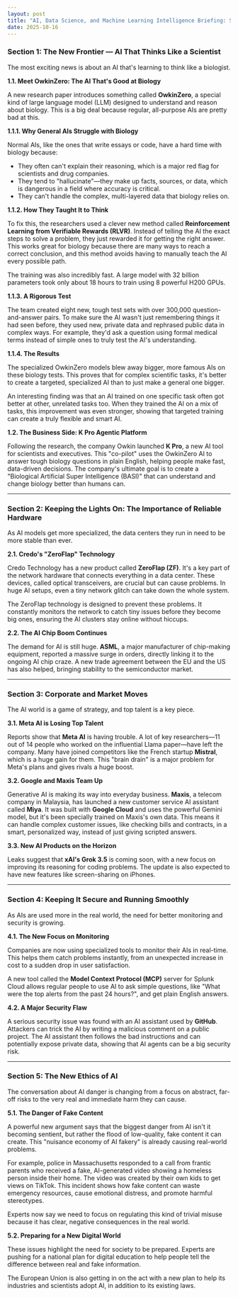 ```yaml
---
layout: post
title: "AI, Data Science, and Machine Learning Intelligence Briefing: Strategic and Technical Overview"
date: 2025-10-16
---
```


### **Section 1: The New Frontier — AI That Thinks Like a Scientist**

The most exciting news is about an AI that's learning to think like a biologist.

**1.1. Meet OwkinZero: The AI That's Good at Biology**

A new research paper introduces something called **OwkinZero**, a special kind of large language model (LLM) designed to understand and reason about biology. This is a big deal because regular, all-purpose AIs are pretty bad at this.

**1.1.1. Why General AIs Struggle with Biology**

Normal AIs, like the ones that write essays or code, have a hard time with biology because:

- They often can't explain their reasoning, which is a major red flag for scientists and drug companies.
- They tend to "hallucinate"—they make up facts, sources, or data, which is dangerous in a field where accuracy is critical.
- They can't handle the complex, multi-layered data that biology relies on.

**1.1.2. How They Taught It to Think**

To fix this, the researchers used a clever new method called **Reinforcement Learning from Verifiable Rewards (RLVR)**. Instead of telling the AI the exact steps to solve a problem, they just rewarded it for getting the right answer. This works great for biology because there are many ways to reach a correct conclusion, and this method avoids having to manually teach the AI every possible path.

The training was also incredibly fast. A large model with 32 billion parameters took only about 18 hours to train using 8 powerful H200 GPUs.

**1.1.3. A Rigorous Test**

The team created eight new, tough test sets with over 300,000 question-and-answer pairs. To make sure the AI wasn't just remembering things it had seen before, they used new, private data and rephrased public data in complex ways. For example, they'd ask a question using formal medical terms instead of simple ones to truly test the AI's understanding.

**1.1.4. The Results**

The specialized OwkinZero models blew away bigger, more famous AIs on these biology tests. This proves that for complex scientific tasks, it's better to create a targeted, specialized AI than to just make a general one bigger.

An interesting finding was that an AI trained on one specific task often got better at other, unrelated tasks too. When they trained the AI on a mix of tasks, this improvement was even stronger, showing that targeted training can create a truly flexible and smart AI.

**1.2. The Business Side: K Pro Agentic Platform**

Following the research, the company Owkin launched **K Pro**, a new AI tool for scientists and executives. This "co-pilot" uses the OwkinZero AI to answer tough biology questions in plain English, helping people make fast, data-driven decisions. The company's ultimate goal is to create a "Biological Artificial Super Intelligence (BASI)" that can understand and change biology better than humans can.

---

### **Section 2: Keeping the Lights On: The Importance of Reliable Hardware**

As AI models get more specialized, the data centers they run in need to be more stable than ever.

**2.1. Credo's "ZeroFlap" Technology**

Credo Technology has a new product called **ZeroFlap (ZF)**. It's a key part of the network hardware that connects everything in a data center. These devices, called optical transceivers, are crucial but can cause problems. In huge AI setups, even a tiny network glitch can take down the whole system.

The ZeroFlap technology is designed to prevent these problems. It constantly monitors the network to catch tiny issues before they become big ones, ensuring the AI clusters stay online without hiccups.

**2.2. The AI Chip Boom Continues**

The demand for AI is still huge. **ASML**, a major manufacturer of chip-making equipment, reported a massive surge in orders, directly linking it to the ongoing AI chip craze. A new trade agreement between the EU and the US has also helped, bringing stability to the semiconductor market.

---

### **Section 3: Corporate and Market Moves**

The AI world is a game of strategy, and top talent is a key piece.

**3.1. Meta AI is Losing Top Talent**

Reports show that **Meta AI** is having trouble. A lot of key researchers—11 out of 14 people who worked on the influential Llama paper—have left the company. Many have joined competitors like the French startup **Mistral**, which is a huge gain for them. This "brain drain" is a major problem for Meta's plans and gives rivals a huge boost.

**3.2. Google and Maxis Team Up**

Generative AI is making its way into everyday business. **Maxis**, a telecom company in Malaysia, has launched a new customer service AI assistant called **Miya**. It was built with **Google Cloud** and uses the powerful Gemini model, but it's been specially trained on Maxis's own data. This means it can handle complex customer issues, like checking bills and contracts, in a smart, personalized way, instead of just giving scripted answers.

**3.3. New AI Products on the Horizon**

Leaks suggest that **xAI's Grok 3.5** is coming soon, with a new focus on improving its reasoning for coding problems. The update is also expected to have new features like screen-sharing on iPhones.

---

### **Section 4: Keeping It Secure and Running Smoothly**

As AIs are used more in the real world, the need for better monitoring and security is growing.

**4.1. The New Focus on Monitoring**

Companies are now using specialized tools to monitor their AIs in real-time. This helps them catch problems instantly, from an unexpected increase in cost to a sudden drop in user satisfaction.

A new tool called the **Model Context Protocol (MCP)** server for Splunk Cloud allows regular people to use AI to ask simple questions, like "What were the top alerts from the past 24 hours?", and get plain English answers.

**4.2. A Major Security Flaw**

A serious security issue was found with an AI assistant used by **GitHub**. Attackers can trick the AI by writing a malicious comment on a public project. The AI assistant then follows the bad instructions and can potentially expose private data, showing that AI agents can be a big security risk.

---

### **Section 5: The New Ethics of AI**

The conversation about AI danger is changing from a focus on abstract, far-off risks to the very real and immediate harm they can cause.

**5.1. The Danger of Fake Content**

A powerful new argument says that the biggest danger from AI isn't it becoming sentient, but rather the flood of low-quality, fake content it can create. This "nuisance economy of AI fakery" is already causing real-world problems.

For example, police in Massachusetts responded to a call from frantic parents who received a fake, AI-generated video showing a homeless person inside their home. The video was created by their own kids to get views on TikTok. This incident shows how fake content can waste emergency resources, cause emotional distress, and promote harmful stereotypes.

Experts now say we need to focus on regulating this kind of trivial misuse because it has clear, negative consequences in the real world.

**5.2. Preparing for a New Digital World**

These issues highlight the need for society to be prepared. Experts are pushing for a national plan for digital education to help people tell the difference between real and fake information.

The European Union is also getting in on the act with a new plan to help its industries and scientists adopt AI, in addition to its existing laws.
